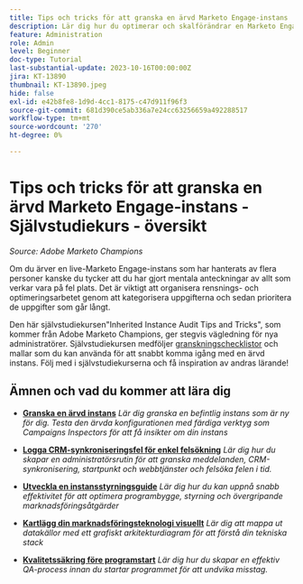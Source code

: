 ```yaml
---
title: Tips och tricks för att granska en ärvd Marketo Engage-instans
description: Lär dig hur du optimerar och skalförändrar en Marketo Engage-instans som du har ärvt.
feature: Administration
role: Admin
level: Beginner
doc-type: Tutorial
last-substantial-update: 2023-10-16T00:00:00Z
jira: KT-13890
thumbnail: KT-13890.jpeg
hide: false
exl-id: e42b8fe8-1d9d-4cc1-8175-c47d911f96f3
source-git-commit: 681d390ce5ab336a7e24cc63256659a492288517
workflow-type: tm+mt
source-wordcount: '270'
ht-degree: 0%

---
```


# Tips och tricks för att granska en ärvd Marketo Engage-instans - Självstudiekurs - översikt

*Source: Adobe Marketo Champions*

Om du ärver en live-Marketo Engage-instans som har hanterats av flera personer kanske du tycker att du har gjort mentala anteckningar av allt som verkar vara på fel plats. Det är viktigt att organisera rensnings- och optimeringsarbetet genom att kategorisera uppgifterna och sedan prioritera de uppgifter som går långt.

Den här självstudiekursen&quot;Inherited Instance Audit Tips and Tricks&quot;, som kommer från Adobe Marketo Champions, ger stegvis vägledning för nya administratörer. Självstudiekursen medföljer [granskningschecklistor](https://experienceleague.adobe.com/docs/marketo/using/getting-started-with-marketo/inheriting-a-marketo-engage-instance/where-to-start.html?lang=sv-SE) och mallar som du kan använda för att snabbt komma igång med en ärvd instans. Följ med i självstudiekurserna och få inspiration av andras lärande! 

## Ämnen och vad du kommer att lära dig

* **[Granska en ärvd instans](/help/tutorial-inherited-instance/audit-an-inherted-instance.md)**
  *Lär dig granska en befintlig instans som är ny för dig. Testa den ärvda konfigurationen med färdiga verktyg som Campaigns Inspectors för att få insikter om din instans*

* **[Logga CRM-synkroniseringsfel för enkel felsökning](/help/tutorial-inherited-instance/log-crm-sync-errors-for-easy-troubleshootig.md)**
  *Lär dig hur du skapar en administratörsrutin för att granska meddelanden, CRM-synkronisering, startpunkt och webbtjänster och felsöka felen i tid.*

* **[Utveckla en instansstyrningsguide](/help/tutorial-inherited-instance/develop-an-instance-governance-guide.md)**
  *Lär dig hur du kan uppnå snabb effektivitet för att optimera programbygge, styrning och övergripande marknadsföringsåtgärder*

* **[Kartlägg din marknadsföringsteknologi visuellt](/help/tutorial-inherited-instance/create-a-visual-data-flow-diagram.md)**
  *Lär dig att mappa ut datakällor med ett grafiskt arkitekturdiagram för att förstå din tekniska stack*

* **[Kvalitetssäkring före programstart](/help/tutorial-inherited-instance/essential-program-pre-launch-qa.md)**
  *Lär dig hur du skapar en effektiv QA-process innan du startar programmet för att undvika misstag.*
